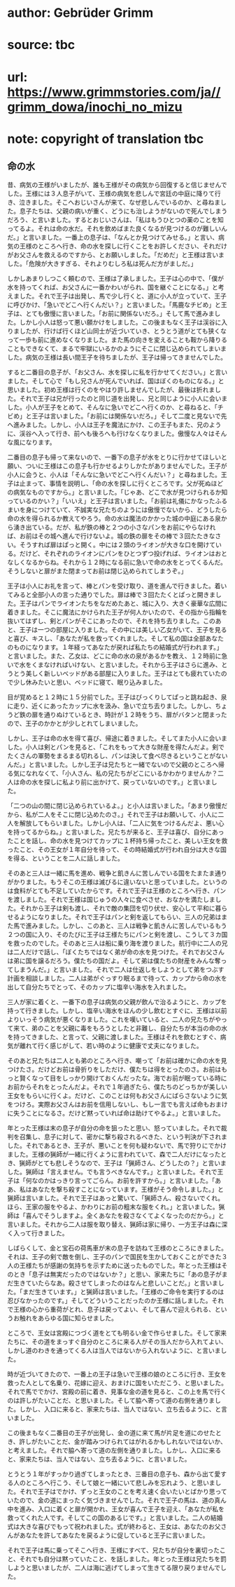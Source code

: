# author: Gebrüder Grimm
# source: tbc
# url: https://www.grimmstories.com/ja//grimm_dowa/inochi_no_mizu
# note: copyright of translation tbc

## 命の水 

昔、病気の王様がいましたが、誰も王様がその病気から回復すると信じませんでした。王様には３人息子がいて、王様の病気を悲しんで宮廷の中庭に降りて行き、泣きました。そこへおじいさんが来て、なぜ悲しんでいるのか、と尋ねました。息子たちは、父親の病いが重く、どうにも治しようがないので死んでしまうだろう、と言いました。するとおじいさんは、「私はもうひとつの薬のことを知ってるよ。それは命の水だ。それを飲めばまた良くなるが見つけるのが難しいんだ。」と言いました。一番上の息子は、「なんとか見つけてみせる。」と言い、病気の王様のところへ行き、命の水を探しに行くことをお許しください、それだけがお父さんを救えるのですから、とお願いしました。「だめだ」と王様は言いました。「危険が大きすぎる、それよりむしろ私は死んだ方がましだ。」

しかしあまりしつこく頼むので、王様は了承しました。王子は心の中で、「僕が水を持ってくれば、お父さんに一番かわいがられ、国を継ぐことになる。」と考えました。それで王子は出発し、馬で少し行くと、道に小人が立っていて、王子に呼びかけ、「急いでどこへ行くんだい？」と言いました。「馬鹿なチビめ」と王子は、とても傲慢に言いました。「お前に関係ないだろ。」そして馬で進みました。しかし小人は怒って悪い願かけをしました。この後まもなく王子は渓谷に入りましたが、行けば行くほど山同士が近づいていき、とうとう道がとても狭くなって一歩も前に進めなくなりました。また馬の向きを変えることも鞍から降りることもできなくて、まるで牢獄にいるかのようにそこに閉じ込められてしまいました。病気の王様は長い間王子を待ちましたが、王子は帰ってきませんでした。

すると二番目の息子が、「お父さん、水を探しに私を行かせてください。」と言いました。そして心で「もし兄さんが死んでいれば、国はぼくのものになる。」と思いました。初め王様は行くのをやはり許しませんでしたが、最後は折れました。それで王子は兄が行ったのと同じ道を出発し、兄と同じように小人に会いました。小人が王子をとめて、そんなに急いでどこへ行くのか、と尋ねると、「チビめ」と王子は言いました。「お前には関係ないだろ。」そして二度と見ないで先へ進みました。しかし、小人は王子を魔法にかけ、この王子もまた、兄のように、渓谷へ入って行き、前へも後ろへも行けなくなりました。傲慢な人々はそんな風になります。

二番目の息子も帰って来ないので、一番下の息子が水をとりに行かせてほしいと願い、ついに王様はこの息子も行かせるよりしかたがありませんでした。王子が小人に会うと、小人は「そんなに急いでどこへ行くんだい？」と尋ねました。王子は止まって、事情を説明し、「命の水を探しに行くところです。父が死ぬほどの病気なものですから。」と言いました。「じゃあ、どこで水が見つけられるか知っているのかい？」「いいえ」と王子は言いました。「お前は礼儀にかなったふるまいを身につけていて、不誠実な兄たちのようには傲慢でないから、どうしたら命の水を得られるか教えてやろう。命の水は魔法のかかった城の中庭にある泉から湧き出ている。だが、私が鉄の棒と２つの小さなパンをお前にやらなければ、お前はその城へ進んで行けないよ。城の鉄の扉をその棒で３回たたきなさい。そうすれば扉はぱっと開く。中には２頭のライオンが大きな口を開けている。だけど、それぞれのライオンにパンをひとつずつ投げれば、ライオンはおとなしくなるからね。それから１２時になる前に急いで命の水をとってくるんだ。そうしないと扉がまた閉まってお前は閉じ込められてしまうぞ。」

王子は小人にお礼を言って、棒とパンを受け取り、道を進んで行きました。着いてみると全部小人の言った通りでした。扉は棒で３回たたくとぱっと開きました。王子はパンでライオンたちをなだめたあと、城に入り、大きく豪華な広間に着きました。そこに魔法にかけられた王子が何人かいたので、その指から指輪を抜いてはずし、剣とパンがそこにあったので、それを持ち去りました。このあと、王子は一つの部屋に入りました。その中には美しい乙女がいて、王子を見ると喜び、キスし、「あなたが私を救ってくれました。そして私の国は全部あなたのものになります。１年経ってあなたが戻れば私たちの結婚式が行われます。」と言いました。また、乙女は、どこに命の水の泉があるかを教え、１２時前に急いで水をくまなければいけない、と言いました。それから王子はさらに進み、とうとう美しく新しいベッドがある部屋に入りました。王子はとても疲れていたので少し休みたいと思い、ベッドに寝て、眠り込みました。

目が覚めると１２時に１５分前でした。王子はびっくりしてぱっと跳ね起き、泉に走り、近くにあったカップに水を汲み、急いで立ち去りました。しかし、ちょうど鉄の扉を通りぬけているとき、時計が１２時をうち、扉がバタンと閉まったので、王子のかかとが少しとれてしまいました。

しかし、王子は命の水を得て喜び、帰途に着きました。そしてまた小人に会いました。小人は剣とパンを見ると、「これをもって大きな財産を得たんだよ。剣でたくさんの軍勢をまるまる切れるし、パンは決して食べ尽きるということがないんだ。」と言いました。しかし王子は兄たちと一緒でないので父親のところへ帰る気になれなくて、「小人さん、私の兄たちがどこにいるかわかりませんか？二人は命の水を探しに私より前に出かけて、戻っていないのです。」と言いました。

「二つの山の間に閉じ込められているよ。」と小人は言いました。「あまり傲慢だから、私が二人をそこに閉じ込めたのさ。」それで王子はお願いして、小人に二人を解放してもらいました。しかし小人は、「二人に気をつけるんだよ、悪い心を持ってるからね。」と言いました。兄たちが来ると、王子は喜び、自分にあったことを話し、命の水を見つけてカップに１杯持ち帰ったこと、美しい王女を救ったこと、その王女が１年自分を待って、その時結婚式が行われ自分は大きな国を得る、ということを二人に話しました。

そのあと三人は一緒に馬を進め、戦争と飢きんに苦しんでいる国をたまたま通りがかりました。もうそこの王様は滅びるに違いないと思っていました。というのは食料がとても不足していたからです。それで王子は王様のところへ行き、パンを渡しました。それで王様は国じゅうの人々に食べさせ、おなかを満たしました。それから王子は剣も渡し、それで敵の集団を切り伏せ、安心して平和に暮らせるようになりました。それで王子はパンと剣を返してもらい、三人の兄弟はまた馬で進みました。しかし、このあと、三人は戦争と飢きんに苦しんでいるもう２つの国に入り、そのたびに王子は王様たちにパンと剣を渡し、こうして３カ国を救ったのでした。そのあと三人は船に乗り海を渡りました。航行中に二人の兄は二人だけで話し、「ぼくたちではなく弟が命の水を見つけた。それでお父さんは弟に国を譲るだろう。僕たちの国だよ。そして弟は僕たちの財産をみんな奪ってしまうんだ。」と言いました。それで二人は仕返しをしようとして弟をつぶす計画を相談しました。二人は弟がぐっすり眠るまで待って、カップから命の水を出して自分たちでとって、そのカップに塩辛い海水を入れました。

三人が家に着くと、一番下の息子は病気の父親が飲んで治るようにと、カップを持って行きました。しかし、塩辛い海水をほんの少し飲むとすぐに、王様は以前よりいっそう病気が悪くなりました。これを嘆いていると、二人の兄たちがやって来て、弟のことを父親に毒をもろうとしたと非難し、自分たちが本当の命の水を持ってきました、と言って、父親に渡しました。王様はそれを飲むとすぐ、病気が離れて行く感じがして、若い時のように健康で丈夫になりました。

そのあと兄たちは二人とも弟のところへ行き、嘲って「お前は確かに命の水を見つけたさ。だけどお前は骨折りをしただけ、僕たちは得をとったのさ。お前はもっと賢くなって目をしっかり開けておくんだったな。海でお前が眠っている時にお前からそれをとったんだよ。それで１年過ぎたら、僕たちのどっちかが美しい王女をもらいに行くよ。だけど、このことは何もお父さんにばらさないように気をつけろ。実際お父さんはお前を信用しないし、もし一言でも言えば命もおまけに失うことになるさ。だけど黙っていれば命は助けてやるよ。」と言いました。

年とった王様は末の息子が自分の命を狙ったと思い、怒っていました。それで裁判を召集し、息子に対して、密かに撃ち殺されるべきた、という判決が下されました。それであるとき、王子が、悪いことを何も疑わないで、馬で狩りにでかけました。王様の猟師が一緒に行くように言われていて、森で二人だけになったとき、猟師がとても悲しそうなので、王子は「猟師さん、どうしたの？」と言いました。猟師は「言えません。でも言うべきなんです。」と言いました。それで王子は「何なのかはっきり言ってごらん。お前を許すから。」と言いました。「ああ、私はあなたを撃ち殺すことになっています。王様がそう命令しました。」と猟師は言いました。それで王子はあっと驚いて、「猟師さん、殺さないでくれ。ほら、王家の服をやるよ、かわりにお前の粗末な服をくれ。」と言いました。猟師は「喜んでそうしますよ。全くあなたを殺さなくてよくなったのだから。」と言いました。それから二人は服を取り替え、猟師は家に帰り、一方王子は森に深く入って行きました。

しばらくして、金と宝石の荷馬車が末の息子を訪ねて王様のところにきました。それは、王子の剣で敵を倒し、王子のパンで国民を生かしておくことができた３人の王様たちが感謝の気持ちを示すために送ったものでした。年とった王様はそのとき「息子は無実だったのではないか？」と思い、家来たちに「あの息子がまだ生きていたらなあ。殺させてしまったのはなんと悲しいことだ。」と言いました。「まだ生きています。」と猟師は言いました。「王様のご命令を実行するのは忍びなかったのです。」そしてどういうことだったのか王様に話しました。それで王様の心から重荷がとれ、息子は戻ってよい、そして喜んで迎えられる、というお触れをあらゆる国に知らせました。

ところで、王女は宮殿につづく道をとても明るい金で作らせました。そして家来たちに、その道をまっすぐ自分のところに来る人がその当人だから入れてよい、しかし道のわきを通ってくる人は当人ではないから入れないように、と言いました。

時が近づいてきたので、一番上の王子は急いで王様の娘のところに行き、王女を救った人として名乗り、花嫁に迎え、おまけに国をいただこう、と思いました。それで馬ででかけ、宮殿の前に着き、見事な金の道を見ると、この上を馬で行くのは許しがたいことだ、と思いました。そして脇へ寄って道の右側を通りました。しかし、入口に来ると、家来たちは、当人ではない、立ち去るように、と言いました。

この後まもなく二番目の王子が出発し、金の道に来て馬が片足を道にのせたとき、許しがたいことだ、金が踏みつけられてはがれるかもしれないではないか、と考えました。それで脇へ寄って道の左側を通りました。しかし、入口に来ると、家来たちは、当人ではない、立ち去るように、と言いました。

とうとう１年がすっかり過ぎてしまったとき、三番目の息子も、森から出て愛する人のところへ行こう、そして娘と一緒にいて悲しみを忘れよう、と思いました。それで王子はでかけ、ずっと王女のことを考え速く会いたいとばかり思っていたので、金の道にまったく気づきませんでした。それで王子の馬は、道の真ん中を進み、入口に着くと扉が開かれ、王女が喜んで王子を迎え、「あなたが私を救ってくれた人です。そしてこの国のあるじです。」と言いました。二人の結婚式は大きな喜びでもって祝われました。式が終わると、王女は、あなたのお父さんがあなたを許してあなたを戻るように促していると王子に言いました。

それで王子は馬に乗ってそこへ行き、王様にすべて、兄たちが自分を裏切ったこと、それでも自分は黙っていたこと、を話しました。年とった王様は兄たちを罰しようと思いましたが、二人は海に逃げてしまって生きてる限り戻りませんでした。
